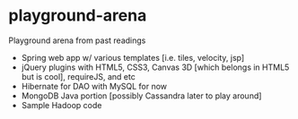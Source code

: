 playground-arena
================

Playground arena from past readings
* Spring web app w/ various templates [i.e. tiles, velocity, jsp]
* jQuery plugins with HTML5, CSS3, Canvas 3D [which belongs in HTML5 but is cool], requireJS, and etc
* Hibernate for DAO with MySQL for now
* MongoDB Java portion [possibly Cassandra later to play around]
* Sample Hadoop code
